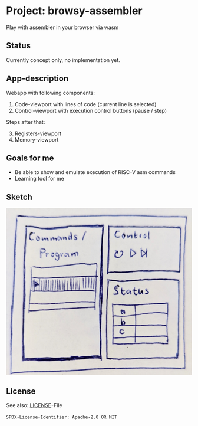 # Project: browsy-assembler

Play with assembler in your browser via wasm

## Status

Currently concept only, no implementation yet.

## App-description

Webapp with following components:

1. Code-viewport with lines of code (current line is selected)
2. Control-viewport with execution control buttons (pause / step)

Steps after that:

3. Registers-viewport
4. Memory-viewport

## Goals for me

* Be able to show and emulate execution of RISC-V asm commands
* Learning tool for me

## Sketch

![Minimal app sketch](minimal.jpg)

## License

See also: [LICENSE](LICENSE)-File

`SPDX-License-Identifier: Apache-2.0 OR MIT`

